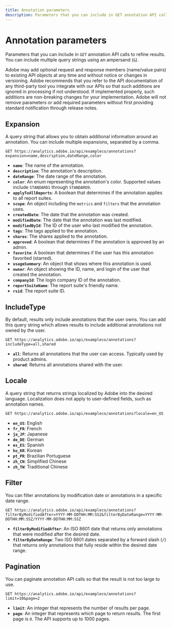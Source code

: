 ```yaml
---
title: Annotation parameters
description: Parameters that you can include in GET annotation API calls.
---
```


# Annotation parameters

Parameters that you can include in `GET` annotation API calls to refine results. You can include multiple query strings using an ampersand (`&`).

<InlineAlert variant="info" slots="text" />

Adobe may add optional request and response members (name/value pairs) to existing API objects at any time and without notice or changes in versioning. Adobe recommends that you refer to the API documentation of any third-party tool you integrate with our APIs so that such additions are ignored in processing if not understood. If implemented properly, such additions are non-breaking changes for your implementation. Adobe will not remove parameters or add required parameters without first providing standard notification through release notes.

## Expansion

A query string that allows you to obtain additional information around an annotation. You can include multiple expansions, separated by a comma.

`GET https://analytics.adobe.io/api/exampleco/annotations?expansion=name,description,dateRange,color`

* **`name`**: The name of the annotation.
* **`description`**: The annotation's description.
* **`dateRange`**: The date range of the annotation.
* **`color`**: An enum representing the annotation's color. Supported values include `STANDARD1` through `STANDARD9`.
* **`applyToAllReports`**: A boolean that determines if the annotation applies to all report suites.
* **`scope`**: An object including the `metrics` and `filters` that the annotation uses.
* **`createdDate`**: The date that the annotation was created.
* **`modifiedDate`**: The date that the annotation was last modified.
* **`modifiedById`**: The ID of the user who last modified the annotation.
* **`tags`**: The tags applied to the annotation.
* **`shares`**: The shares applied to the annotation.
* **`approved`**: A boolean that determines if the annotation is approved by an admin.
* **`favorite`**: A boolean that determines if the user has this annotation favorited (starred).
* **`usageSummary`**: An object that shows where this annotation is used.
* **`owner`**: An object showing the ID, name, and login of the user that created the annotation.
* **`companyId`**: The login company ID of the annotation.
* **`reportSuiteName`**: The report suite's friendly name.
* **`rsid`**: The report suite ID.

## IncludeType

By default, results only include annotations that the user owns. You can add this query string which allows results to include additional annotations not owned by the user.

`GET https://analytics.adobe.io/api/exampleco/annotations?includeType=all,shared`

* **`all`**: Returns all annotations that the user can access. Typically used by product admins.
* **`shared`**: Returns all annotations shared with the user.

## Locale

A query string that returns strings localized by Adobe into the desired language. Localization does not apply to user-defined fields, such as annotation names.

`GET https://analytics.adobe.io/api/exampleco/annotations?locale=en_US`

* **`en_US`**: English
* **`fr_FR`**: French
* **`ja_JP`**: Japanese
* **`de_DE`**: German
* **`es_ES`**: Spanish
* **`ko_KR`**: Korean
* **`pt_PR`**: Brazilian Portuguese
* **`zh_CN`**: Simplified Chinese
* **`zh_TW`**: Traditional Chinese

## Filter

You can filter annotations by modification date or annotations in a specific date range.

`GET https://analytics.adobe.io/api/exampleco/annotations?filterByModifiedAfter=YYYY-MM-DDTHH:MM:SSZ&filterByDateRange=YYYY-MM-DDTHH:MM:SSZ/YYYY-MM-DDTHH:MM:SSZ`

* **`filterByModifiedAfter`**: An ISO 8601 date that returns only annotations that were modified after the desired date.
* **`filterByDateRange`**: Two ISO 8601 dates separated by a forward slash (`/`) that returns only annotations that fully reside within the desired date range.

## Pagination

You can paginate annotation API calls so that the result is not too large to use.

`GET https://analytics.adobe.io/api/exampleco/annotations?limit=10&page=2`

* **`limit`**: An integer that represents the number of results per page.
* **`page`**: An integer that represents which page to return results. The first page is `0`. The API supports up to 1000 pages.
